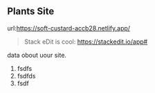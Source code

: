 ## Plants Site

url:https://soft-custard-accb28.netlify.app/

> Stack eDit is cool: https://stackedit.io/app#

data obout uour site.

1.  fsdfs
2.  fsdfds
3.  fsdf
